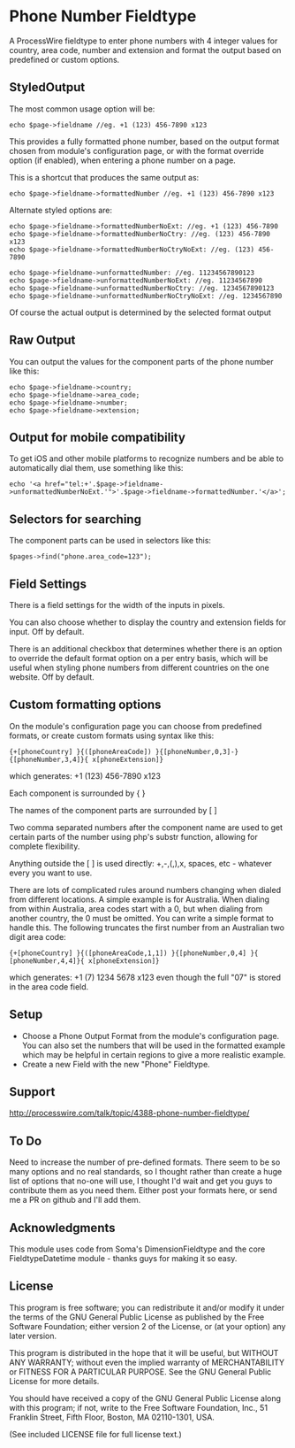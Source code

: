 # Phone Number Fieldtype

A ProcessWire fieldtype to enter phone numbers with 4 integer values for country, area code, number and extension and format the output based on predefined or custom options.

## StyledOutput

The most common usage option will be:
```
echo $page->fieldname //eg. +1 (123) 456-7890 x123
```
This provides a fully formatted phone number, based on the output format chosen from module's configuration page, or with the format override option (if enabled), when entering a phone number on a page.

This is a shortcut that produces the same output as:
```
echo $page->fieldname->formattedNumber //eg. +1 (123) 456-7890 x123
```

Alternate styled options are:
```
echo $page->fieldname->formattedNumberNoExt: //eg. +1 (123) 456-7890
echo $page->fieldname->formattedNumberNoCtry: //eg. (123) 456-7890 x123
echo $page->fieldname->formattedNumberNoCtryNoExt: //eg. (123) 456-7890

echo $page->fieldname->unformattedNumber: //eg. 11234567890123
echo $page->fieldname->unformattedNumberNoExt: //eg. 11234567890
echo $page->fieldname->unformattedNumberNoCtry: //eg. 1234567890123
echo $page->fieldname->unformattedNumberNoCtryNoExt: //eg. 1234567890
```

Of course the actual output is determined by the selected format output


## Raw Output

You can output the values for the component parts of the phone number like this:
```
echo $page->fieldname->country;
echo $page->fieldname->area_code;
echo $page->fieldname->number;
echo $page->fieldname->extension;
```

## Output for mobile compatibility

To get iOS and other mobile platforms to recognize numbers and be able to automatically dial them, use something like this:
```
echo '<a href="tel:+'.$page->fieldname->unformattedNumberNoExt.'">'.$page->fieldname->formattedNumber.'</a>';
```

## Selectors for searching

The component parts can be used in selectors like this:
```
$pages->find("phone.area_code=123");
```

## Field Settings

There is a field settings for the width of the inputs in pixels.

You can also choose whether to display the country and extension fields for input. Off by default.

There is an additional checkbox that determines whether there is an option to override the default format option on a per entry basis, which will be useful when styling phone numbers from different countries on the one website. Off by default.


## Custom formatting options

On the module's configuration page you can choose from predefined formats, or create custom formats using syntax like this:
```
{+[phoneCountry] }{([phoneAreaCode]) }{[phoneNumber,0,3]-}{[phoneNumber,3,4]}{ x[phoneExtension]}
```

which generates: +1 (123) 456-7890 x123

Each component is surrounded by { }

The names of the component parts are surrounded by [ ]

Two comma separated numbers after the component name are used to get certain parts of the number using php's substr function, allowing for complete flexibility.

Anything outside the [ ] is used directly: +,-,(,),x, spaces, etc - whatever every you want to use.

There are lots of complicated rules around numbers changing when dialed from different locations. A simple example is for Australia. When dialing from within Australia, area codes start with a 0, but when dialing from another country, the 0 must be omitted. You can write a simple format to handle this. The following truncates the first number from an Australian two digit area code:
```
{+[phoneCountry] }{([phoneAreaCode,1,1]) }{[phoneNumber,0,4] }{ [phoneNumber,4,4]}{ x[phoneExtension]}
```
which generates: +1 (7) 1234 5678 x123 even though the full "07" is stored in the area code field.


## Setup

* Choose a Phone Output Format from the module's configuration page. You can also set the numbers that will be used in the formatted example which may be helpful in certain regions to give a more realistic example.
* Create a new Field with the new "Phone" Fieldtype.


## Support

http://processwire.com/talk/topic/4388-phone-number-fieldtype/


## To Do

Need to increase the number of pre-defined formats. There seem to be so many options and no real standards, so I thought rather than create a huge list of options that no-one will use, I thought I'd wait and get you guys to contribute them as you need them. Either post your formats here, or send me a PR on github and I'll add them.


## Acknowledgments

This module uses code from Soma's DimensionFieldtype and the core FieldtypeDatetime module - thanks guys for making it so easy.


## License

This program is free software; you can redistribute it and/or
modify it under the terms of the GNU General Public License
as published by the Free Software Foundation; either version 2
of the License, or (at your option) any later version.

This program is distributed in the hope that it will be useful,
but WITHOUT ANY WARRANTY; without even the implied warranty of
MERCHANTABILITY or FITNESS FOR A PARTICULAR PURPOSE.  See the
GNU General Public License for more details.

You should have received a copy of the GNU General Public License
along with this program; if not, write to the Free Software
Foundation, Inc., 51 Franklin Street, Fifth Floor, Boston, MA  02110-1301, USA.

(See included LICENSE file for full license text.)